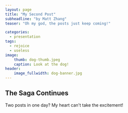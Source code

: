 ```yaml
---
layout: page
title: "My Second Post"
subheadline: "by Matt Zhang"
teaser: "Oh my god, the posts just keep coming!"

categories:
  - presentation
tags:
  - rejoice
  - useless
image:
    thumb: dog-thumb.jpeg
    caption: Look at the dog!
header:
    image_fullwidth: dog-banner.jpg
---
```

<!-- Page Content Starts Here -->

## The Saga Continues
Two posts in one day? My heart can't take the excitement!
